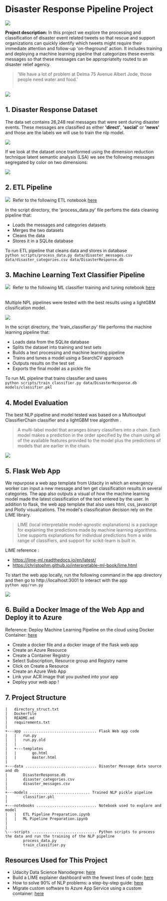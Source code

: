 # Disaster Response Pipeline Project


<kbd> <img src="https://github.com/ChristopherCochet/Disaster-Message-NLP-Pipeline/blob/master/images/project-overview.PNG"/> </kbd>


**Project description:** In this project we explore the processing and classification of disaster event related tweets so that rescue and support organizations can quickly identify which tweets might require their immediate attention and follow-up 'on-theground' action.  It includes training and deploying a machine learning pipeline that categorizes these events messages so that these messages can be appropriatelty routed to an disaster relief agency.<br>

> 'We have a lot of problem at Delma 75 Avenue Albert Jode, those people need water and food.' <br><br>

<kbd> <img src="https://github.com/ChristopherCochet/Disaster-Message-NLP-Pipeline/blob/master/images/App-demo.gif"/> </kbd>


## 1. Disaster Response Dataset

 The data set contains 26,248 real messages that were sent during disaster events. These messages are classified as either **'direct'**, **'social'** or **'news'** and those are the labels we will use to train the nlp model.

<kbd> <img src="https://github.com/ChristopherCochet/Disaster-Message-NLP-Pipeline/blob/master/images/dataset-1.PNG"/> </kbd>

 If we look at the dataset once tranformed using the dimension reduction technique latent semantic analysis (LSA) we see the following messages segregated by color on two dimensions: 

<kbd> <img src="https://github.com/ChristopherCochet/Disaster-Message-NLP-Pipeline/blob/master/images/dataset-lsa.PNG"/> </kbd>

## 2. ETL Pipeline

<kbd> <img src="https://christophercochet.github.io/Market-Basket-Analysis/images/jupyter.png"/> </kbd>
Refer to the following ETL notebook [here](https://github.com/ChristopherCochet/Disaster-Message-NLP-Pipeline/blob/master/notebooks/ETL%20Pipeline%20Preparation.ipynb)

In the script directory, the 'process_data.py' file perfoms the data cleaning pipeline that:

* Loads the messages and categories datasets
* Merges the two datasets
* Cleans the data
* Stores it in a SQLite database <br>

To run ETL pipeline that cleans data and stores in database <br>
    ```python scripts/process_data.py data/disaster_messages.csv data/disaster_categories.csv data/DisasterResponse.db```

## 3. Machine Learning Text Classifier Pipeline

<kbd> <img src="https://christophercochet.github.io/Market-Basket-Analysis/images/jupyter.png"/> </kbd>
Refer to the following ML classifier training and tuning notebook [here](https://github.com/ChristopherCochet/Disaster-Recovery-Message_Classification/blob/master/notebooks/ML%20Pipeline%20Preparation.ipynb)

<br> Multiple NPL pipelines were tested with the best results using a lightGBM clissification model. <br>

<kbd> <img src="https://github.com/ChristopherCochet/Disaster-Message-NLP-Pipeline/blob/master/images/model-pipelines.PNG"/> </kbd>


In the script directory, the 'train_classifier.py' file performs the machine learning pipeline that:

* Loads data from the SQLite database
* Splits the dataset into training and test sets
* Builds a text processing and machine learning pipeline
* Trains and tunes a model using a SearchCV approach 
* Outputs results on the test set
* Exports the final model as a pickle file

To run ML pipeline that trains classifier and saves <br>
    ```python scripts/train_classifier.py data/DisasterResponse.db models/classifier.pkl```  


## 4. Model Evaluation
The best NLP pipeline and model tested was based on a Multioutput ClassifierChain classifier and a lightGBM tree algorithm .

> A multi-label model that arranges binary classifiers into a chain.
> Each model makes a prediction in the order specified by the chain using all of the available features provided to the model plus the predictions of models that are earlier in the chain.<br>


<kbd> <img src="https://github.com/ChristopherCochet/Disaster-Message-NLP-Pipeline/blob/master/images/classification-report.PNG"/> </kbd>

## 5. Flask Web App
We repurpose a web app template from Udacity in which an emergency worker can input a new message and ten get classification results in several categories. The app also outputs a visual of how the machine learning model made the latest classification of the text entered by the user. 
In addition to flask, the web app template that also uses html, css, javascript and Plotly visualizations. The model's classification decision rely on the LIME library.

> LIME (local interpretable model-agnostic explanations) is a package for explaining the predictions made by machine learning algorithms. 
> Lime supports explanations for individual predictions from a wide range of classifiers, and support for scikit-learn is built in.

LIME reference :
* https://lime-ml.readthedocs.io/en/latest/ <br>
* https://christophm.github.io/interpretable-ml-book/lime.html <br>

To start the web app locally, run the following command in the app directory and then go to http://localhost:3001 to interact with the app <br>
```python app/run.py```

<kbd> <img src="https://github.com/ChristopherCochet/Disaster-Message-NLP-Pipeline/blob/master/images/classification-result.PNG"/> </kbd>


## 6. Build a Docker Image of the Web App and Deploy it to Azure

Reference: Deploy Machine Learning Pipeline on the cloud using Docker Container: [here](https://towardsdatascience.com/deploy-machine-learning-pipeline-on-cloud-using-docker-container-bec64458dc01) 

* Create a docker file and a docker image of the flask web app
* Create an Azure Resource
* Create a Container Registry
* Select Subscription, Resource group and Registry name
* Click on Create a Resource
* Create an Azure Web App 
* Link your ACR image that you pushed into your app
* Deploy your web app !

## 7. Project Structure


    |   directory_struct.txt
    |   Dockerfile
    |   README.md
    |   requirements.txt
    |   
    +---app ................................. Flask Web app code
    |   |   run.py
    |   |   run.py.old
    |   |   
    |   +---templates
    |   |       go.html
    |   |       master.html
    |           
    +---data ................................ Disaster Message data source and db
    |       DisasterResponse.db
    |       disaster_categories.csv
    |       disaster_messages.csv
    |             
    +---models ........................... Trained NLP pickle pipeline
    |       classifier.pkl
    |       
    +---notebooks ........................... Notebook used to explore and model
    |   |   ETL Pipeline Preparation.ipynb
    |   |   ML Pipeline Preparation.ipynb
    |      
    |           
    \---scripts ............................. Python scripts to process the data and run the training of the NLP pipeline
            process_data.py
            train_classifier.py
        

## Resources Used for This Project
* Udacity Data Science Nanodegree: [here](https://www.udacity.com/course/data-scientist-nanodegree--nd025) <br>
* Build a LIME explainer dashboard with the fewest lines of code: [here](https://towardsdatascience.com/build-a-lime-explainer-dashboard-with-the-fewest-lines-of-code-bfe12e4592d4) <br>
* How to solve 90% of NLP problems: a step-by-step guide: [here](https://blog.insightdatascience.com/how-to-solve-90-of-nlp-problems-a-step-by-step-guide-fda605278e4e) <br>
* Migrate custom software to Azure App Service using a custom container: [here](https://docs.microsoft.com/en-us/azure/app-service/tutorial-custom-container?pivots=container-linux)








